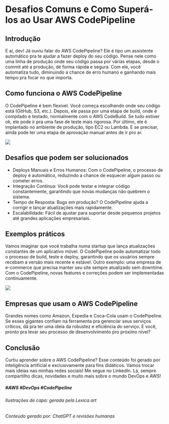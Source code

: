 <img src=""/>  

# Desafios Comuns e Como Superá-los ao Usar AWS CodePipeline

## Introdução
E aí, dev! Já ouviu falar do AWS CodePipeline? Ele é tipo um assistente automático pra te ajudar a fazer deploy do seu código. Pense nele como uma linha de produção onde seu código passa por várias etapas, desde o commit até a produção, de forma rápida e segura. Com ele, você automatiza tudo, diminuindo a chance de erro humano e ganhando mais tempo pra focar no que importa.

## Como funciona o AWS CodePipeline
O CodePipeline é bem flexível. Você começa escolhendo onde seu código está (GitHub, S3, etc.). Depois, ele passa por uma etapa de build, onde é compilado e testado, normalmente com o AWS CodeBuild. Se tudo estiver ok, ele pode ir pra uma fase de teste mais rigorosa. Por último, ele é implantado no ambiente de produção, tipo EC2 ou Lambda. E se precisar, ainda pode ter uma etapa de aprovação manual antes de ir pro ar.

<img src="https://d1.awsstatic.com/products/codepipeline/Product-Page-Diagram_AWS-CodePipeline.4a1bea38d3c8d3b2c1384dd0a7d2a858f4350471.jpg"/>  

## Desafios que podem ser solucionados
 - Deploys Manuais e Erros Humanos: Com o CodePipeline, o processo de deploy é automático, reduzindo a chance de esquecer algum passo ou cometer erros.
 - Integração Contínua: Você pode testar e integrar código constantemente, garantindo que novas mudanças não quebrem o sistema.
 - Tempo de Resposta: Bugs em produção? O CodePipeline ajuda a corrigir e lançar atualizações mais rapidamente.
 - Escalabilidade: Fácil de ajustar para suportar desde pequenos projetos até grandes aplicações empresariais.

## Exemplos práticos
Vamos imaginar que você trabalha numa startup que lança atualizações constantes de um aplicativo móvel. O CodePipeline pode automatizar todo o processo de build, teste e deploy, garantindo que os usuários sempre recebam a versão mais recente e estável. Outro exemplo: uma empresa de e-commerce que precisa manter seu site sempre atualizado sem downtime. Com o CodePipeline, novas features e correções podem ser implementadas continuamente.

<img src="https://www.valuehost.com.br/blog/wp-content/uploads/2022/10/post_thumbnail-cf6cefb124007c3ee64cd93a99da90a6.jpeg.webp">

## Empresas que usam o AWS CodePipeline
Grandes nomes como Amazon, Expedia e Coca-Cola usam o CodePipeline. Se esses gigantes confiam na ferramenta pra gerenciar seus serviços críticos, dá pra ter uma ideia da robustez e eficiência do serviço. E você, pronto pra levar seu processo de desenvolvimento pro próximo nível?

## Conclusão
Curtiu aprender sobre o AWS CodePipeline? Esse conteúdo foi gerado por inteligência artificial e exclusivamente para fins didáticos. Vamos trocar mais ideias nas minhas redes sociais! Me segue no LinkedIn. Lá, sempre compartilho dicas, novidades e muito mais sobre o mundo DevOps e AWS!

##### #AWS #DevOps #CodePipeline

###### Ilustrações de capa: gerada pela Lexica.art
###### Conteúdo gerado por: ChatGPT e revisões humanas
